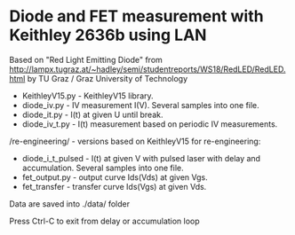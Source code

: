# Diode and FET measurement with Keithley 2636b using LAN

Based on "Red Light Emitting Diode" from http://lampx.tugraz.at/~hadley/semi/studentreports/WS18/RedLED/RedLED.html
by TU Graz / Graz University of Technology


* KeithleyV15.py - KeithleyV15 library.
* diode_iv.py - IV measurement I(V). Several samples into one file.
* diode_it.py - I(t) at given U until break.
* diode_iv_t.py - I(t) measurement based on periodic IV measurements.

/re-engineering/ - versions based on KeithleyV15 for re-engineering:
* diode_i_t_pulsed - I(t)  at given V with pulsed laser with delay and accumulation.  Several samples into one file.
* fet_output.py - output curve Ids(Vds) at given Vgs.
* fet_transfer - transfer curve Ids(Vgs) at given Vds.

Data are saved into ./data/ folder

Press Ctrl-C to exit from delay or accumulation loop